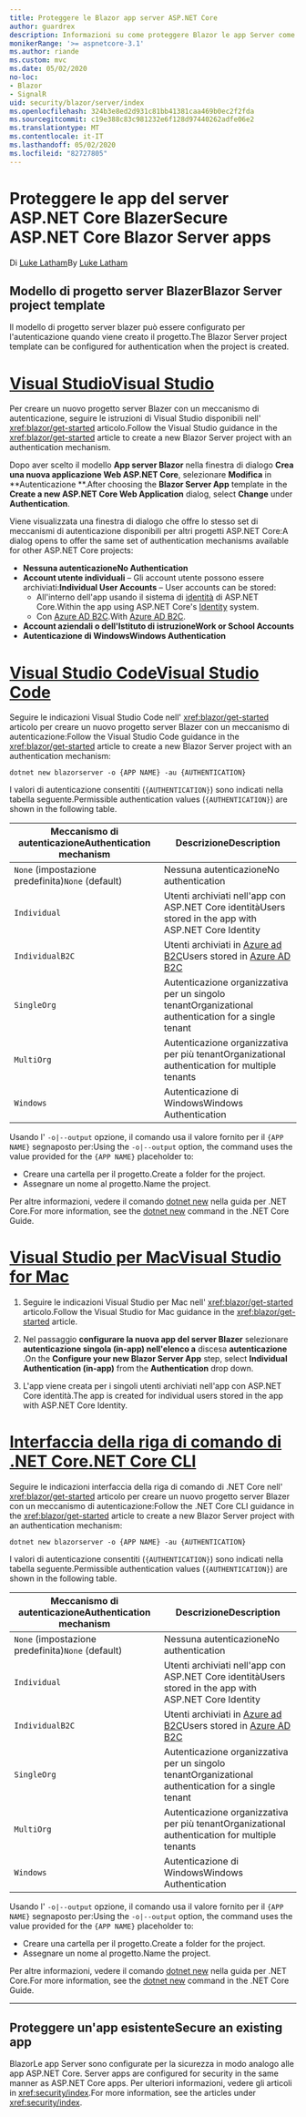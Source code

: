 ```yaml
---
title: Proteggere le Blazor app server ASP.NET Core
author: guardrex
description: Informazioni su come proteggere Blazor le app Server come ASP.NET Core applicazioni.
monikerRange: '>= aspnetcore-3.1'
ms.author: riande
ms.custom: mvc
ms.date: 05/02/2020
no-loc:
- Blazor
- SignalR
uid: security/blazor/server/index
ms.openlocfilehash: 324b3e8ed2d931c81bb41381caa469b0ec2f2fda
ms.sourcegitcommit: c19e388c83c981232e6f128d97440262adfe06e2
ms.translationtype: MT
ms.contentlocale: it-IT
ms.lasthandoff: 05/02/2020
ms.locfileid: "82727805"
---
```

# <a name="secure-aspnet-core-blazor-server-apps"></a><span data-ttu-id="47d7e-103">Proteggere le app del server ASP.NET Core Blazer</span><span class="sxs-lookup"><span data-stu-id="47d7e-103">Secure ASP.NET Core Blazor Server apps</span></span>

<span data-ttu-id="47d7e-104">Di [Luke Latham](https://github.com/guardrex)</span><span class="sxs-lookup"><span data-stu-id="47d7e-104">By [Luke Latham](https://github.com/guardrex)</span></span>

## <a name="blazor-server-project-template"></a><span data-ttu-id="47d7e-105">Modello di progetto server Blazer</span><span class="sxs-lookup"><span data-stu-id="47d7e-105">Blazor Server project template</span></span>

<span data-ttu-id="47d7e-106">Il modello di progetto server blazer può essere configurato per l'autenticazione quando viene creato il progetto.</span><span class="sxs-lookup"><span data-stu-id="47d7e-106">The Blazor Server project template can be configured for authentication when the project is created.</span></span>

# <a name="visual-studio"></a>[<span data-ttu-id="47d7e-107">Visual Studio</span><span class="sxs-lookup"><span data-stu-id="47d7e-107">Visual Studio</span></span>](#tab/visual-studio)

<span data-ttu-id="47d7e-108">Per creare un nuovo progetto server Blazer con un meccanismo di autenticazione, seguire le istruzioni di Visual Studio disponibili nell' <xref:blazor/get-started> articolo.</span><span class="sxs-lookup"><span data-stu-id="47d7e-108">Follow the Visual Studio guidance in the <xref:blazor/get-started> article to create a new Blazor Server project with an authentication mechanism.</span></span>

<span data-ttu-id="47d7e-109">Dopo aver scelto il modello **App server Blazor** nella finestra di dialogo **Crea una nuova applicazione Web ASP.NET Core**, selezionare **Modifica** in \*\*Autenticazione \*\*.</span><span class="sxs-lookup"><span data-stu-id="47d7e-109">After choosing the **Blazor Server App** template in the **Create a new ASP.NET Core Web Application** dialog, select **Change** under **Authentication**.</span></span>

<span data-ttu-id="47d7e-110">Viene visualizzata una finestra di dialogo che offre lo stesso set di meccanismi di autenticazione disponibili per altri progetti ASP.NET Core:</span><span class="sxs-lookup"><span data-stu-id="47d7e-110">A dialog opens to offer the same set of authentication mechanisms available for other ASP.NET Core projects:</span></span>

* <span data-ttu-id="47d7e-111">**Nessuna autenticazione**</span><span class="sxs-lookup"><span data-stu-id="47d7e-111">**No Authentication**</span></span>
* <span data-ttu-id="47d7e-112">**Account utente individuali** &ndash; Gli account utente possono essere archiviati:</span><span class="sxs-lookup"><span data-stu-id="47d7e-112">**Individual User Accounts** &ndash; User accounts can be stored:</span></span>
  * <span data-ttu-id="47d7e-113">All'interno dell'app usando il sistema di [identità](xref:security/authentication/identity) di ASP.NET Core.</span><span class="sxs-lookup"><span data-stu-id="47d7e-113">Within the app using ASP.NET Core's [Identity](xref:security/authentication/identity) system.</span></span>
  * <span data-ttu-id="47d7e-114">Con [Azure AD B2C](xref:security/authentication/azure-ad-b2c).</span><span class="sxs-lookup"><span data-stu-id="47d7e-114">With [Azure AD B2C](xref:security/authentication/azure-ad-b2c).</span></span>
* <span data-ttu-id="47d7e-115">**Account aziendali o dell'Istituto di istruzione**</span><span class="sxs-lookup"><span data-stu-id="47d7e-115">**Work or School Accounts**</span></span>
* <span data-ttu-id="47d7e-116">**Autenticazione di Windows**</span><span class="sxs-lookup"><span data-stu-id="47d7e-116">**Windows Authentication**</span></span>

# <a name="visual-studio-code"></a>[<span data-ttu-id="47d7e-117">Visual Studio Code</span><span class="sxs-lookup"><span data-stu-id="47d7e-117">Visual Studio Code</span></span>](#tab/visual-studio-code)

<span data-ttu-id="47d7e-118">Seguire le indicazioni Visual Studio Code nell' <xref:blazor/get-started> articolo per creare un nuovo progetto server Blazer con un meccanismo di autenticazione:</span><span class="sxs-lookup"><span data-stu-id="47d7e-118">Follow the Visual Studio Code guidance in the <xref:blazor/get-started> article to create a new Blazor Server project with an authentication mechanism:</span></span>

```dotnetcli
dotnet new blazorserver -o {APP NAME} -au {AUTHENTICATION}
```

<span data-ttu-id="47d7e-119">I valori di autenticazione consentiti (`{AUTHENTICATION}`) sono indicati nella tabella seguente.</span><span class="sxs-lookup"><span data-stu-id="47d7e-119">Permissible authentication values (`{AUTHENTICATION}`) are shown in the following table.</span></span>

| <span data-ttu-id="47d7e-120">Meccanismo di autenticazione</span><span class="sxs-lookup"><span data-stu-id="47d7e-120">Authentication mechanism</span></span> | <span data-ttu-id="47d7e-121">Descrizione</span><span class="sxs-lookup"><span data-stu-id="47d7e-121">Description</span></span> |
| ------------------------ | ----------- |
| <span data-ttu-id="47d7e-122">`None` (impostazione predefinita)</span><span class="sxs-lookup"><span data-stu-id="47d7e-122">`None` (default)</span></span>         | <span data-ttu-id="47d7e-123">Nessuna autenticazione</span><span class="sxs-lookup"><span data-stu-id="47d7e-123">No authentication</span></span> |
| `Individual`             | <span data-ttu-id="47d7e-124">Utenti archiviati nell'app con ASP.NET Core identità</span><span class="sxs-lookup"><span data-stu-id="47d7e-124">Users stored in the app with ASP.NET Core Identity</span></span> |
| `IndividualB2C`          | <span data-ttu-id="47d7e-125">Utenti archiviati in [Azure ad B2C](xref:security/authentication/azure-ad-b2c)</span><span class="sxs-lookup"><span data-stu-id="47d7e-125">Users stored in [Azure AD B2C](xref:security/authentication/azure-ad-b2c)</span></span> |
| `SingleOrg`              | <span data-ttu-id="47d7e-126">Autenticazione organizzativa per un singolo tenant</span><span class="sxs-lookup"><span data-stu-id="47d7e-126">Organizational authentication for a single tenant</span></span> |
| `MultiOrg`               | <span data-ttu-id="47d7e-127">Autenticazione organizzativa per più tenant</span><span class="sxs-lookup"><span data-stu-id="47d7e-127">Organizational authentication for multiple tenants</span></span> |
| `Windows`                | <span data-ttu-id="47d7e-128">Autenticazione di Windows</span><span class="sxs-lookup"><span data-stu-id="47d7e-128">Windows Authentication</span></span> |

<span data-ttu-id="47d7e-129">Usando l' `-o|--output` opzione, il comando usa il valore fornito per il `{APP NAME}` segnaposto per:</span><span class="sxs-lookup"><span data-stu-id="47d7e-129">Using the `-o|--output` option, the command uses the value provided for the `{APP NAME}` placeholder to:</span></span>

* <span data-ttu-id="47d7e-130">Creare una cartella per il progetto.</span><span class="sxs-lookup"><span data-stu-id="47d7e-130">Create a folder for the project.</span></span>
* <span data-ttu-id="47d7e-131">Assegnare un nome al progetto.</span><span class="sxs-lookup"><span data-stu-id="47d7e-131">Name the project.</span></span>

<span data-ttu-id="47d7e-132">Per altre informazioni, vedere il comando [dotnet new](/dotnet/core/tools/dotnet-new) nella guida per .NET Core.</span><span class="sxs-lookup"><span data-stu-id="47d7e-132">For more information, see the [dotnet new](/dotnet/core/tools/dotnet-new) command in the .NET Core Guide.</span></span>

# <a name="visual-studio-for-mac"></a>[<span data-ttu-id="47d7e-133">Visual Studio per Mac</span><span class="sxs-lookup"><span data-stu-id="47d7e-133">Visual Studio for Mac</span></span>](#tab/visual-studio-mac)

1. <span data-ttu-id="47d7e-134">Seguire le indicazioni Visual Studio per Mac nell' <xref:blazor/get-started> articolo.</span><span class="sxs-lookup"><span data-stu-id="47d7e-134">Follow the Visual Studio for Mac guidance in the <xref:blazor/get-started> article.</span></span>

1. <span data-ttu-id="47d7e-135">Nel passaggio **configurare la nuova app del server Blazer** selezionare **autenticazione singola (in-app) nell'elenco a** discesa **autenticazione** .</span><span class="sxs-lookup"><span data-stu-id="47d7e-135">On the **Configure your new Blazor Server App** step, select **Individual Authentication (in-app)** from the **Authentication** drop down.</span></span>

1. <span data-ttu-id="47d7e-136">L'app viene creata per i singoli utenti archiviati nell'app con ASP.NET Core identità.</span><span class="sxs-lookup"><span data-stu-id="47d7e-136">The app is created for individual users stored in the app with ASP.NET Core Identity.</span></span>

# <a name="net-core-cli"></a>[<span data-ttu-id="47d7e-137">Interfaccia della riga di comando di .NET Core</span><span class="sxs-lookup"><span data-stu-id="47d7e-137">.NET Core CLI</span></span>](#tab/netcore-cli/)

<span data-ttu-id="47d7e-138">Seguire le indicazioni interfaccia della riga di comando di .NET Core nell' <xref:blazor/get-started> articolo per creare un nuovo progetto server Blazer con un meccanismo di autenticazione:</span><span class="sxs-lookup"><span data-stu-id="47d7e-138">Follow the .NET Core CLI guidance in the <xref:blazor/get-started> article to create a new Blazor Server project with an authentication mechanism:</span></span>

```dotnetcli
dotnet new blazorserver -o {APP NAME} -au {AUTHENTICATION}
```

<span data-ttu-id="47d7e-139">I valori di autenticazione consentiti (`{AUTHENTICATION}`) sono indicati nella tabella seguente.</span><span class="sxs-lookup"><span data-stu-id="47d7e-139">Permissible authentication values (`{AUTHENTICATION}`) are shown in the following table.</span></span>

| <span data-ttu-id="47d7e-140">Meccanismo di autenticazione</span><span class="sxs-lookup"><span data-stu-id="47d7e-140">Authentication mechanism</span></span> | <span data-ttu-id="47d7e-141">Descrizione</span><span class="sxs-lookup"><span data-stu-id="47d7e-141">Description</span></span> |
| ------------------------ | ----------- |
| <span data-ttu-id="47d7e-142">`None` (impostazione predefinita)</span><span class="sxs-lookup"><span data-stu-id="47d7e-142">`None` (default)</span></span>         | <span data-ttu-id="47d7e-143">Nessuna autenticazione</span><span class="sxs-lookup"><span data-stu-id="47d7e-143">No authentication</span></span> |
| `Individual`             | <span data-ttu-id="47d7e-144">Utenti archiviati nell'app con ASP.NET Core identità</span><span class="sxs-lookup"><span data-stu-id="47d7e-144">Users stored in the app with ASP.NET Core Identity</span></span> |
| `IndividualB2C`          | <span data-ttu-id="47d7e-145">Utenti archiviati in [Azure ad B2C](xref:security/authentication/azure-ad-b2c)</span><span class="sxs-lookup"><span data-stu-id="47d7e-145">Users stored in [Azure AD B2C](xref:security/authentication/azure-ad-b2c)</span></span> |
| `SingleOrg`              | <span data-ttu-id="47d7e-146">Autenticazione organizzativa per un singolo tenant</span><span class="sxs-lookup"><span data-stu-id="47d7e-146">Organizational authentication for a single tenant</span></span> |
| `MultiOrg`               | <span data-ttu-id="47d7e-147">Autenticazione organizzativa per più tenant</span><span class="sxs-lookup"><span data-stu-id="47d7e-147">Organizational authentication for multiple tenants</span></span> |
| `Windows`                | <span data-ttu-id="47d7e-148">Autenticazione di Windows</span><span class="sxs-lookup"><span data-stu-id="47d7e-148">Windows Authentication</span></span> |

<span data-ttu-id="47d7e-149">Usando l' `-o|--output` opzione, il comando usa il valore fornito per il `{APP NAME}` segnaposto per:</span><span class="sxs-lookup"><span data-stu-id="47d7e-149">Using the `-o|--output` option, the command uses the value provided for the `{APP NAME}` placeholder to:</span></span>

* <span data-ttu-id="47d7e-150">Creare una cartella per il progetto.</span><span class="sxs-lookup"><span data-stu-id="47d7e-150">Create a folder for the project.</span></span>
* <span data-ttu-id="47d7e-151">Assegnare un nome al progetto.</span><span class="sxs-lookup"><span data-stu-id="47d7e-151">Name the project.</span></span>

<span data-ttu-id="47d7e-152">Per altre informazioni, vedere il comando [dotnet new](/dotnet/core/tools/dotnet-new) nella guida per .NET Core.</span><span class="sxs-lookup"><span data-stu-id="47d7e-152">For more information, see the [dotnet new](/dotnet/core/tools/dotnet-new) command in the .NET Core Guide.</span></span>

---

## <a name="secure-an-existing-app"></a><span data-ttu-id="47d7e-153">Proteggere un'app esistente</span><span class="sxs-lookup"><span data-stu-id="47d7e-153">Secure an existing app</span></span>

Blazor<span data-ttu-id="47d7e-154">Le app Server sono configurate per la sicurezza in modo analogo alle app ASP.NET Core.</span><span class="sxs-lookup"><span data-stu-id="47d7e-154"> Server apps are configured for security in the same manner as ASP.NET Core apps.</span></span> <span data-ttu-id="47d7e-155">Per ulteriori informazioni, vedere gli articoli in <xref:security/index>.</span><span class="sxs-lookup"><span data-stu-id="47d7e-155">For more information, see the articles under <xref:security/index>.</span></span>

